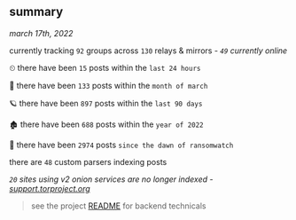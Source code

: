 
## summary
_march 17th, 2022_

currently tracking `92` groups across `130` relays & mirrors - _`49` currently online_

⏲ there have been `15` posts within the `last 24 hours`

🦈 there have been `133` posts within the `month of march`

🪐 there have been `897` posts within the `last 90 days`

🏚 there have been `688` posts within the `year of 2022`

🦕 there have been `2974` posts `since the dawn of ransomwatch`

there are `48` custom parsers indexing posts

_`20` sites using v2 onion services are no longer indexed - [support.torproject.org](https://support.torproject.org/onionservices/v2-deprecation/)_

> see the project [README](https://github.com/thetanz/ransomwatch#ransomwatch--) for backend technicals
